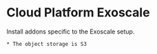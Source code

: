 # Cloud Platform Exoscale

Install addons specific to the Exoscale setup.

    * The object storage is S3
